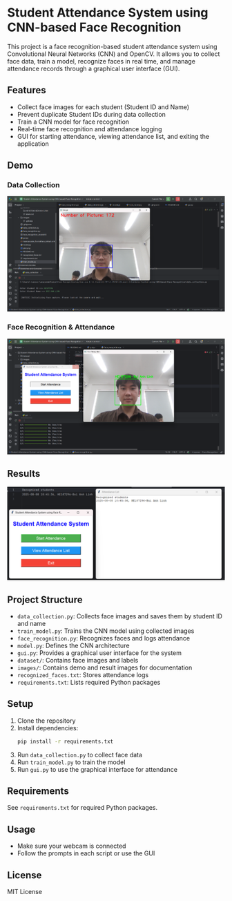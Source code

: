 # Student Attendance System using CNN-based Face Recognition

This project is a face recognition-based student attendance system using Convolutional Neural Networks (CNN) and OpenCV. It allows you to collect face data, train a model, recognize faces in real time, and manage attendance records through a graphical user interface (GUI).

## Features
- Collect face images for each student (Student ID and Name)
- Prevent duplicate Student IDs during data collection
- Train a CNN model for face recognition
- Real-time face recognition and attendance logging
- GUI for starting attendance, viewing attendance list, and exiting the application

## Demo
### Data Collection
![Data Collection Demo](images/data_collection.png)

### Face Recognition & Attendance
![Face Recognition Demo](images/face_recognition.png)

## Results
![Result](images/result.png)

## Project Structure
- `data_collection.py`: Collects face images and saves them by student ID and name
- `train_model.py`: Trains the CNN model using collected images
- `face_recognition.py`: Recognizes faces and logs attendance
- `model.py`: Defines the CNN architecture
- `gui.py`: Provides a graphical user interface for the system
- `dataset/`: Contains face images and labels
- `images/`: Contains demo and result images for documentation
- `recognized_faces.txt`: Stores attendance logs
- `requirements.txt`: Lists required Python packages

## Setup
1. Clone the repository
2. Install dependencies:
   ```bash
   pip install -r requirements.txt
   ```
3. Run `data_collection.py` to collect face data
4. Run `train_model.py` to train the model
5. Run `gui.py` to use the graphical interface for attendance

## Requirements
See `requirements.txt` for required Python packages.

## Usage
- Make sure your webcam is connected
- Follow the prompts in each script or use the GUI

## License
MIT License
